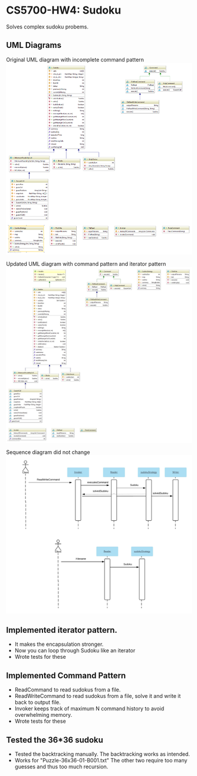 # CS5700-HW4: Sudoku
Solves complex sudoku probems.

## UML Diagrams
Original UML diagram with incomplete command pattern
![](https://github.com/wasimusu/CS5700-HW4/blob/master/soduko.solver/Sudoku.png)

Updated UML diagram with command pattern and iterator pattern
![](https://github.com/wasimusu/CS5700-HW4/blob/master/soduko.solver/Blocks.jpg)

Sequence diagram did not change
![](https://github.com/wasimusu/CS5700-HW4/blob/master/soduko.solver/System%20Sequence%20Diagram.jpeg)

## Implemented iterator pattern.
- It makes the encapsulation stronger.
- Now you can loop through Sudoku like an iterator
- Wrote tests for these

## Implemented Command Pattern
- ReadCommand to read sudokus from a file.
- ReadWriteCommand to read sudokus from a file, solve it and write it back to output file.
- Invoker keeps track of maximum N command history to avoid overwhelming memory.
- Wrote tests for these

## Tested the 36*36 sudoku
- Tested the backtracking manually. The backtracking works as intended.
- Works for "Puzzle-36x36-01-B001.txt" The other two require too many guesses and thus too much recursion. 
